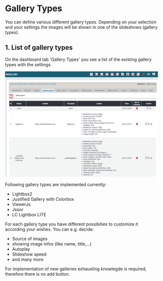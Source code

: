 # Gallery Types

You can define various different gallery types. Depending on your selection and your settings the images will be shown in one of the slideshows \(gallery types\).

## 1. List of gallery types

On the dashboard tab 'Gallery Types' you see a list of the existing gallery types with the settings.

![List of gallery types](../../.gitbook/assets/gallerytypes1.png)

Following gallery types are implemented currently:

* Lightbox2
* Justified Gallery with Colorbox
* ViewerJs
* Jssor
* LC Lightbox LITE

For each gallery type you have different possibities to customize it according your wishes. You can e.g. decide:

* Source of images
* showing image infos \(like name, title,...\)
* Autoplay
* Slideshow speed
* and many more

For implementation of new galleries exhausting knowlegde is required, therefore there is no add button.

